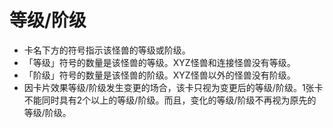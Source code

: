 # 等级/阶级

* 卡名下方的符号指示该怪兽的等级或阶级。
* 「等级」符号的数量是该怪兽的等级。XYZ怪兽和连接怪兽没有等级。
* 「阶级」符号的数量是该怪兽的阶级。XYZ怪兽以外的怪兽没有阶级。
* 因卡片效果等级/阶级发生变更的场合，该卡只视为变更后的等级/阶级。1张卡不能同时具有2个以上的等级/阶级。而且，变化的等级/阶级不再视为原先的等级/阶级。

